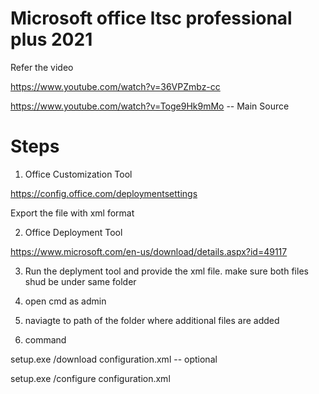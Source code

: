 # Microsoft office ltsc professional plus 2021

Refer the video 

https://www.youtube.com/watch?v=36VPZmbz-cc

https://www.youtube.com/watch?v=Toge9Hk9mMo -- Main Source


# Steps

1. Office Customization Tool

https://config.office.com/deploymentsettings

Export the file with xml format

2. Office Deployment Tool

https://www.microsoft.com/en-us/download/details.aspx?id=49117

3. Run the deplyment tool and provide the xml file. make sure both files shud be under same folder

4. open cmd as admin 

5. naviagte to path of the folder where additional files are added 

6. command

setup.exe /download configuration.xml  -- optional

setup.exe /configure configuration.xml




